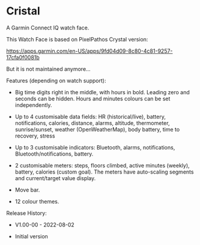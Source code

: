 # Cristal
A Garmin Connect IQ watch face.

This Watch Face is based on PixelPathos Crystal version:

https://apps.garmin.com/en-US/apps/9fd04d09-8c80-4c81-9257-17cfa0f0081b

But it is not maintained anymore...

Features (depending on watch support):

- Big time digits right in the middle, with hours in bold. Leading zero and seconds can be hidden. Hours and minutes colours can be set independently.

- Up to 4 customisable data fields: HR (historical/live), battery, notifications, calories, distance, alarms, altitude, thermometer, sunrise/sunset, weather (OpenWeatherMap), body battery, time to recovery, stress

- Up to 3 customisable indicators: Bluetooth, alarms, notifications, Bluetooth/notifications, battery.

- 2 customisable meters: steps, floors climbed, active minutes (weekly), battery, calories (custom goal). The meters have auto-scaling segments and current/target value display.

- Move bar.

- 12 colour themes.


Release History:

- V1.00-00 - 2022-08-02
* Initial version
